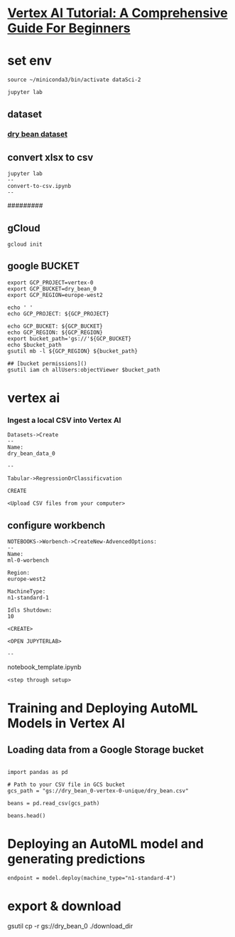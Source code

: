 
# [Vertex AI Tutorial: A Comprehensive Guide For Beginners](https://www.datacamp.com/tutorial/vertex-ai-tutorial)


# set env
```
source ~/miniconda3/bin/activate dataSci-2

jupyter lab

```


## dataset
### [dry bean dataset](https://archive.ics.uci.edu/dataset/602/dry+bean+dataset)


## convert xlsx to csv
```
jupyter lab 
--
convert-to-csv.ipynb
--

```

#########
## gCloud
```
gcloud init

```

## google BUCKET
```
export GCP_PROJECT=vertex-0
export GCP_BUCKET=dry_bean_0
export GCP_REGION=europe-west2

echo ' '
echo GCP_PROJECT: ${GCP_PROJECT}

echo GCP_BUCKET: ${GCP_BUCKET}
echo GCP_REGION: ${GCP_REGION}
export bucket_path='gs://'${GCP_BUCKET}
echo $bucket_path
gsutil mb -l ${GCP_REGION} ${bucket_path}

## [bucket permissions]()
gsutil iam ch allUsers:objectViewer $bucket_path

```


# vertex ai
### Ingest a local CSV into Vertex AI
```
Datasets->Create
--
Name:
dry_bean_data_0

--

Tabular->RegressionOrClassificvation

CREATE

<Upload CSV files from your computer>

```

## configure workbench
```
NOTEBOOKS->Worbench->CreateNew-AdvencedOptions:
--
Name:
ml-0-worbench

Region:
europe-west2

MachineType:
n1-standard-1

Idls Shutdown:
10

<CREATE>

<OPEN JUPYTERLAB>

--

```

notebook_template.ipynb
```
<step through setup>

```

# Training and Deploying AutoML Models in Vertex AI

## Loading data from a Google Storage bucket
```

import pandas as pd

# Path to your CSV file in GCS bucket
gcs_path = "gs://dry_bean_0-vertex-0-unique/dry_bean.csv"

beans = pd.read_csv(gcs_path)

beans.head()

```

# Deploying an AutoML model and generating predictions
```
endpoint = model.deploy(machine_type="n1-standard-4")

```

# export & download
gsutil cp -r gs://dry_bean_0 ./download_dir


